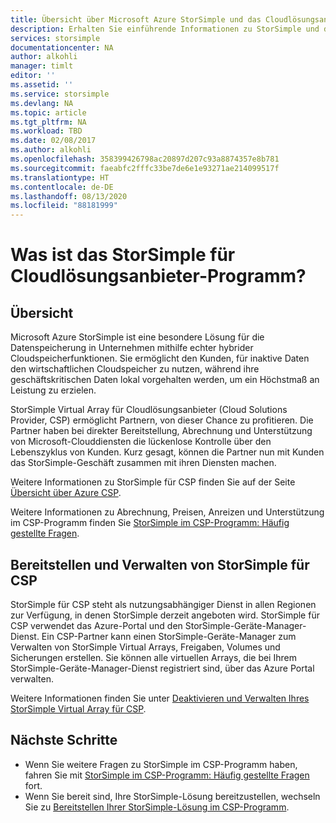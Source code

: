 ```yaml
---
title: Übersicht über Microsoft Azure StorSimple und das Cloudlösungsanbieter-Programm | Microsoft-Dokumentation
description: Erhalten Sie einführende Informationen zu StorSimple und dem Cloudlösungsanbieter-Programm (CSP) für StorSimple-Partner.
services: storsimple
documentationcenter: NA
author: alkohli
manager: timlt
editor: ''
ms.assetid: ''
ms.service: storsimple
ms.devlang: NA
ms.topic: article
ms.tgt_pltfrm: NA
ms.workload: TBD
ms.date: 02/08/2017
ms.author: alkohli
ms.openlocfilehash: 358399426798ac20897d207c93a8874357e8b781
ms.sourcegitcommit: faeabfc2fffc33be7de6e1e93271ae214099517f
ms.translationtype: HT
ms.contentlocale: de-DE
ms.lasthandoff: 08/13/2020
ms.locfileid: "88181999"
---
```

# <a name="what-is-storsimple-for-cloud-solutions-providers-program"></a>Was ist das StorSimple für Cloudlösungsanbieter-Programm?


## <a name="overview"></a>Übersicht

Microsoft Azure StorSimple ist eine besondere Lösung für die Datenspeicherung in Unternehmen mithilfe echter hybrider Cloudspeicherfunktionen. Sie ermöglicht den Kunden, für inaktive Daten den wirtschaftlichen Cloudspeicher zu nutzen, während ihre geschäftskritischen Daten lokal vorgehalten werden, um ein Höchstmaß an Leistung zu erzielen. 

StorSimple Virtual Array für Cloudlösungsanbieter (Cloud Solutions Provider, CSP) ermöglicht Partnern, von dieser Chance zu profitieren. Die Partner haben bei direkter Bereitstellung, Abrechnung und Unterstützung von Microsoft-Clouddiensten die lückenlose Kontrolle über den Lebenszyklus von Kunden. Kurz gesagt, können die Partner nun mit Kunden das StorSimple-Geschäft zusammen mit ihren Diensten machen.

Weitere Informationen zu StorSimple für CSP finden Sie auf der Seite [Übersicht über Azure CSP](https://docs.microsoft.com/azure/cloud-solution-provider/overview/azure-csp-overview).

Weitere Informationen zu Abrechnung, Preisen, Anreizen und Unterstützung im CSP-Programm finden Sie [StorSimple im CSP-Programm: Häufig gestellte Fragen](storsimple-partner-csp-faq.md). 

## <a name="deploy-and-manage-storsimple-for-csp"></a>Bereitstellen und Verwalten von StorSimple für CSP

StorSimple für CSP steht als nutzungsabhängiger Dienst in allen Regionen zur Verfügung, in denen StorSimple derzeit angeboten wird. StorSimple für CSP verwendet das Azure-Portal und den StorSimple-Geräte-Manager-Dienst. Ein CSP-Partner kann einen StorSimple-Geräte-Manager zum Verwalten von StorSimple Virtual Arrays, Freigaben, Volumes und Sicherungen erstellen. Sie können alle virtuellen Arrays, die bei Ihrem StorSimple-Geräte-Manager-Dienst registriert sind, über das Azure Portal verwalten.

Weitere Informationen finden Sie unter [Deaktivieren und Verwalten Ihres StorSimple Virtual Array für CSP](storsimple-partner-csp-deploy.md).

## <a name="next-steps"></a>Nächste Schritte

- Wenn Sie weitere Fragen zu StorSimple im CSP-Programm haben, fahren Sie mit [StorSimple im CSP-Programm: Häufig gestellte Fragen](storsimple-partner-csp-faq.md) fort.
- Wenn Sie bereit sind, Ihre StorSimple-Lösung bereitzustellen, wechseln Sie zu [Bereitstellen Ihrer StorSimple-Lösung im CSP-Programm](storsimple-partner-csp-deploy.md).
